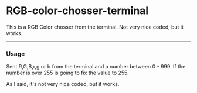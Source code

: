 # RGB-color-chosser-terminal

This is a RGB Color chosser from the terminal. Not very nice coded, but it works. 

---

### Usage

Sent R,G,B,r,g or b from the terminal and a number between 0 - 999. If the number is over 255 is going to fix the value to 255.

As I said, it's not very nice coded, but it works.
